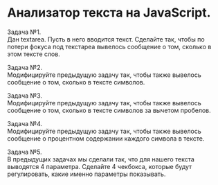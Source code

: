 # Анализатор текста на JavaScript.  
  
Задача №1.  
Дан textarea. Пусть в него вводится текст. Сделайте так, чтобы по потери фокуса под текстареа вывелось сообщение о том, сколько в этом тексте слов.  
  
Задача №2.  
Модифицируйте предыдущую задачу так, чтобы также вывелось сообщение о том, сколько в тексте символов.  
  
Задача №3.  
Модифицируйте предыдущую задачу так, чтобы также вывелось сообщение о том, сколько в тексте символов за вычетом пробелов.  
  
Задача №4.  
Модифицируйте предыдущую задачу так, чтобы также вывелось сообщение о процентном содержании каждого символа в тексте.  
  
Задача №5.  
В предыдущих задачах мы сделали так, что для нашего текста выводятся 4 параметра. Сделайте 4 чекбокса, которые будут регулировать, какие именно параметры показывать.